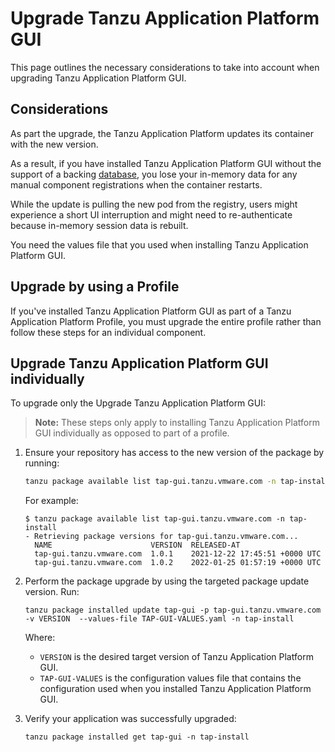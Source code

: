 # Upgrade Tanzu Application Platform GUI

This page outlines the necessary considerations to take into account when upgrading
Tanzu Application Platform GUI.


## <a id="considerations"></a> Considerations

As part the upgrade, the Tanzu Application Platform updates its container with the new version.

As a result, if you have installed Tanzu Application Platform GUI without the support of a backing
[database](database.html), you lose your in-memory data for any manual component registrations
when the container restarts.

While the update is pulling the new pod from the registry, users might experience a short UI
interruption and might need to re-authenticate because in-memory session data is rebuilt.

You need the values file that you used when installing Tanzu Application Platform GUI.


## <a id="upgrade-profile"></a> Upgrade by using a Profile

If you've installed Tanzu Application Platform GUI as part of a Tanzu Application Platform Profile,
you must upgrade the entire profile rather than follow these steps for an individual component.


## <a id="upgrade-component"></a> Upgrade Tanzu Application Platform GUI individually

To upgrade only the Upgrade Tanzu Application Platform GUI:

> **Note:** These steps only apply to installing Tanzu Application Platform GUI individually as
opposed to part of a profile.

1. Ensure your repository has access to the new version of the package by running:

    ```bash
    tanzu package available list tap-gui.tanzu.vmware.com -n tap-install
    ```

    For example:

    ```console
    $ tanzu package available list tap-gui.tanzu.vmware.com -n tap-install
    - Retrieving package versions for tap-gui.tanzu.vmware.com...
      NAME                      VERSION  RELEASED-AT
      tap-gui.tanzu.vmware.com  1.0.1    2021-12-22 17:45:51 +0000 UTC
      tap-gui.tanzu.vmware.com  1.0.2    2022-01-25 01:57:19 +0000 UTC
    ```

2. Perform the package upgrade by using the targeted package update version. Run:

    ```console
    tanzu package installed update tap-gui -p tap-gui.tanzu.vmware.com -v VERSION  --values-file TAP-GUI-VALUES.yaml -n tap-install
    ```

    Where:

    - `VERSION` is the desired target version of Tanzu Application Platform GUI.
    - `TAP-GUI-VALUES` is the configuration values file that contains the configuration used when you installed Tanzu Application Platform GUI.

3. Verify your application was successfully upgraded:

    ```console
    tanzu package installed get tap-gui -n tap-install
    ```
